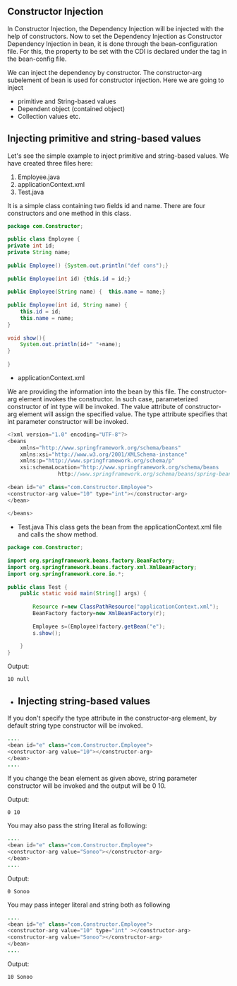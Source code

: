 ## Constructor Injection

In Constructor Injection, the Dependency Injection will be injected with the help of constructors. 
Now to set the Dependency Injection as Constructor Dependency Injection in bean, it is done through the bean-configuration file. 
For this, the property to be set with the CDI is declared under the <constructor-arg> tag in the bean-config file.

We can inject the dependency by constructor. The constructor-arg subelement of bean is used for constructor injection. Here we are going to inject

- primitive and String-based values
- Dependent object (contained object)
- Collection values etc.

Injecting primitive and string-based values
---

Let's see the simple example to inject primitive and string-based values. We have created three files here:

1. Employee.java
2. applicationContext.xml
3. Test.java

It is a simple class containing two fields id and name. There are four constructors and one method in this class.

~~~java
package com.Constructor;  
  
public class Employee {  
private int id;  
private String name;  
  
public Employee() {System.out.println("def cons");}  
  
public Employee(int id) {this.id = id;}  
  
public Employee(String name) {  this.name = name;}  
  
public Employee(int id, String name) {  
    this.id = id;  
    this.name = name;  
}  
  
void show(){  
    System.out.println(id+" "+name);  
}  
  
}  
~~~

- applicationContext.xml
  
We are providing the information into the bean by this file. The constructor-arg element invokes the constructor. In such case, parameterized constructor of int type will be invoked. The value attribute of constructor-arg element will assign the specified value. The type attribute specifies that int parameter constructor will be invoked.
~~~java
<?xml version="1.0" encoding="UTF-8"?>  
<beans  
    xmlns="http://www.springframework.org/schema/beans"  
    xmlns:xsi="http://www.w3.org/2001/XMLSchema-instance"  
    xmlns:p="http://www.springframework.org/schema/p"  
    xsi:schemaLocation="http://www.springframework.org/schema/beans  
                http://www.springframework.org/schema/beans/spring-beans-3.0.xsd">  
  
<bean id="e" class="com.Constructor.Employee">  
<constructor-arg value="10" type="int"></constructor-arg>  
</bean>  
  
</beans>
~~~

- Test.java
This class gets the bean from the applicationContext.xml file and calls the show method.

~~~java
package com.Constructor;  
  
import org.springframework.beans.factory.BeanFactory;  
import org.springframework.beans.factory.xml.XmlBeanFactory;  
import org.springframework.core.io.*;  
  
public class Test {  
    public static void main(String[] args) {  
          
        Resource r=new ClassPathResource("applicationContext.xml");  
        BeanFactory factory=new XmlBeanFactory(r);  
          
        Employee s=(Employee)factory.getBean("e");  
        s.show();  
          
    }  
}
~~~

Output:
~~~
10 null
~~~


- Injecting string-based values
  ---

If you don't specify the type attribute in the constructor-arg element, by default string type constructor will be invoked.
~~~JAVA
....  
<bean id="e" class="com.Constructor.Employee">  
<constructor-arg value="10"></constructor-arg>  
</bean>  
....
~~~

If you change the bean element as given above, string parameter constructor will be invoked and the output will be 0 10.

Output:
~~~
0 10
~~~

You may also pass the string literal as following:
~~~JAVA
....  
<bean id="e" class="com.Constructor.Employee">  
<constructor-arg value="Sonoo"></constructor-arg>  
</bean>  
....

~~~

Output:
~~~
0 Sonoo
~~~

You may pass integer literal and string both as following

~~~JAVA
....  
<bean id="e" class="com.Constructor.Employee">  
<constructor-arg value="10" type="int" ></constructor-arg>  
<constructor-arg value="Sonoo"></constructor-arg>  
</bean>  
....
~~~ 
Output:
~~~
10 Sonoo
~~~

